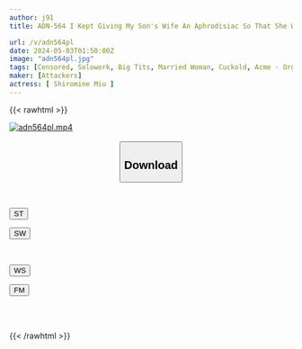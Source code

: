 ```yaml
---
author: j91
title: ADN-564 I Kept Giving My Son's Wife An Aphrodisiac So That She Wouldn't Find Out, And I Made Her Body, Which Had Become An Erogenous Zone, Go Crazy With Excitement And Climax. Shiramine Miu

url: /v/adn564pl
date: 2024-05-03T01:50:00Z
image: "adn564pl.jpg"
tags: [Censored, Solowork, Big Tits, Married Woman, Cuckold, Acme · Orgasm	]
maker: [Attackers]
actress: [ Shiromine Miu ]
---
```



{{< rawhtml >}}

<div class="video" data-videoid="6KeRl0m63vhLed">
    <a href="javascript:;">
        <img src="/v/adn564pl/adn564pl.jpg" width="WIDTH" height="HEIGHT" alt="adn564pl.mp4" loading="lazy">
    </a>
</div>

<script type="text/javascript" src="https://j91.asia/asset/on-demand-st.js"></script>

<br>
  <link rel="stylesheet" href="https://j91.asia/asset/bs5.css">
  
  <center>
  <button class="btn btn-primary" type="button" data-bs-toggle="collapse" data-bs-target=".multi-collapse" aria-expanded="false" aria-controls="multiCollapseExample1 multiCollapseExample2"><h2>Download</h2></button></center>
</p>
<div class="row">
  <div class="col">
    <div class="collapse multi-collapse" id="multiCollapseExample1">
      <div class="card card-body">
	      	      <br>
<div class="buttons">  
<p><a href="https://streamtape.to/v/6KeRl0m63vhLed" target="_blank"><button class="btn-hover color-3"><i class="fa fa-download"></i> ST</button></a></p>
<p><a href="https://asnwish.com/0bj5dfg1f246" target="_blank"><button class="btn-hover color-2"><i class="fa fa-download"></i> SW</button></a></p></div>
    </div>
  </div>
</div>
  <div class="col">
    <div class="collapse multi-collapse" id="multiCollapseExample2">
      <div class="card card-body">
	      <br>
<div class="buttons">
<p><a href="javascript:;"><button class="btn-hover color-9"><i class="fa fa-download"></i> WS</button></a></p>
<p><a href="javascript:;"><button class="btn-hover color-8"><i class="fa fa-download"></i> FM</button></a></p></div>
<br><br>
      </div>
    </div>
  </div>
</div>

{{< /rawhtml >}}